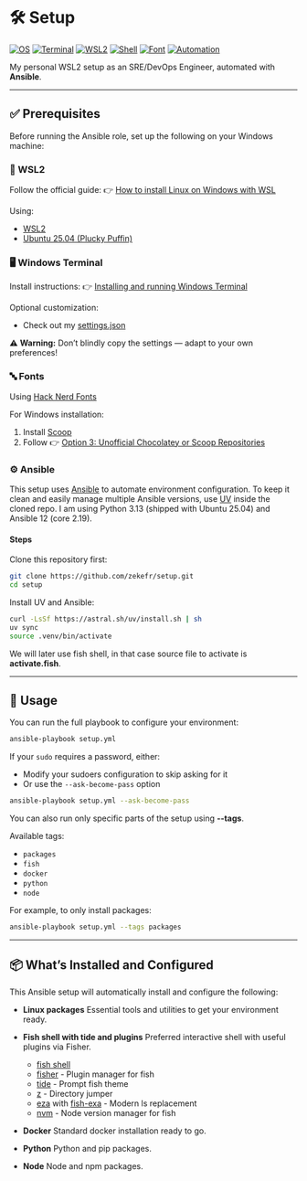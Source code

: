 # 🛠️ Setup
[![OS](https://img.shields.io/badge/OS-Ubuntu%2025.04%20Plucky-orange?logo=ubuntu)](https://releases.ubuntu.com/plucky/)
[![Terminal](https://img.shields.io/badge/🖥️-Windows%20Terminal-4D4D4D?logo=windows)](https://github.com/microsoft/terminal)
[![WSL2](https://img.shields.io/badge/🐧-WSL2%20Enabled-blue?logo=windows)](https://learn.microsoft.com/en-us/windows/wsl/)
[![Shell](https://img.shields.io/badge/🐟-Fish%20Shell-4C9141?logo=fish)](https://fishshell.com/)
[![Font](https://img.shields.io/badge/🔤-Hack%20Nerd%20Font-96231A?logo=nerdfonts)](https://github.com/ryanoasis/nerd-fonts)
[![Automation](https://img.shields.io/badge/Ansible-Role-000000?logo=ansible)](https://www.ansible.com/)

My personal WSL2 setup as an SRE/DevOps Engineer, automated with **Ansible**.

---

## ✅ Prerequisites
Before running the Ansible role, set up the following on your Windows machine:

### 🐧 WSL2
Follow the official guide:
👉 [How to install Linux on Windows with WSL](https://learn.microsoft.com/en-us/windows/wsl/install)

Using:
- [WSL2](https://learn.microsoft.com/en-us/windows/wsl/)
- [Ubuntu 25.04 (Plucky Puffin)](https://releases.ubuntu.com/plucky/)

### 🖥️ Windows Terminal
Install instructions:
👉 [Installing and running Windows Terminal](https://github.com/microsoft/terminal?tab=readme-ov-file#installing-and-running-windows-terminal)

Optional customization:
- Check out my [settings.json](windows-terminal/settings.json)

⚠️ **Warning:** Don’t blindly copy the settings — adapt to your own preferences!

### 🔤 Fonts
Using [Hack Nerd Fonts](https://github.com/ryanoasis/nerd-fonts)

For Windows installation:
1. Install [Scoop](https://github.com/ScoopInstaller/Scoop)
2. Follow 👉 [Option 3: Unofficial Chocolatey or Scoop Repositories](https://github.com/ryanoasis/nerd-fonts?tab=readme-ov-file#option-3-unofficial-chocolatey-or-scoop-repositories)

### ⚙️ Ansible
This setup uses [Ansible](https://www.ansible.com/) to automate environment configuration.
To keep it clean and easily manage multiple Ansible versions, use [UV](https://docs.astral.sh/uv/) inside the cloned repo.
I am using Python 3.13 (shipped with Ubuntu 25.04) and Ansible 12 (core 2.19).

#### Steps

Clone this repository first:

```bash
git clone https://github.com/zekefr/setup.git
cd setup
```

Install UV and Ansible:

```bash
curl -LsSf https://astral.sh/uv/install.sh | sh
uv sync
source .venv/bin/activate
```

We will later use fish shell, in that case source file to activate is **activate.fish**.

---

## 🚀 Usage
You can run the full playbook to configure your environment:

```bash
ansible-playbook setup.yml
```

If your `sudo` requires a password, either:
- Modify your sudoers configuration to skip asking for it
- Or use the `--ask-become-pass` option

```bash
ansible-playbook setup.yml --ask-become-pass
```

You can also run only specific parts of the setup using **--tags**.

Available tags:
- `packages`
- `fish`
- `docker`
- `python`
- `node`

For example, to only install packages:

```bash
ansible-playbook setup.yml --tags packages
```

---

## 📦 What’s Installed and Configured
This Ansible setup will automatically install and configure the following:

- **Linux packages**
  Essential tools and utilities to get your environment ready.

- **Fish shell with tide and plugins**
  Preferred interactive shell with useful plugins via Fisher.
  - [fish shell](https://github.com/fish-shell/fish-shell)
  - [fisher](https://github.com/jorgebucaran/fisher) - Plugin manager for fish
  - [tide](https://github.com/IlanCosman/tide) - Prompt fish theme
  - [z](https://github.com/jethrokuan/z) - Directory jumper
  - [eza](https://github.com/eza-community/eza) with [fish-exa](https://github.com/gazorby/fish-exa) - Modern ls replacement
  - [nvm](https://github.com/jorgebucaran/nvm.fish) - Node version manager for fish

- **Docker**
  Standard docker installation ready to go.

- **Python**
  Python and pip packages.

- **Node**
  Node and npm packages.
